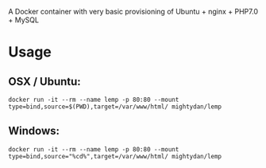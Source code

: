 A Docker container with very basic provisioning of Ubuntu + nginx + PHP7.0 + MySQL

# Usage
## OSX / Ubuntu:
`docker run -it --rm --name lemp -p 80:80 --mount type=bind,source=$(PWD),target=/var/www/html/ mightydan/lemp`

## Windows:
`docker run -it --rm --name lemp -p 80:80 --mount type=bind,source="%cd%",target=/var/www/html/ mightydan/lemp`
